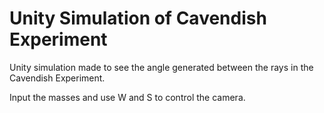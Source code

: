 # Unity Simulation of Cavendish Experiment

Unity simulation made to see the angle generated between the rays in the Cavendish Experiment.

Input the masses and use W and S to control the camera.
